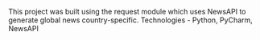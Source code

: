 This project was built using the request module which uses NewsAPI to generate global news country-specific.
Technologies - Python, PyCharm, NewsAPI
